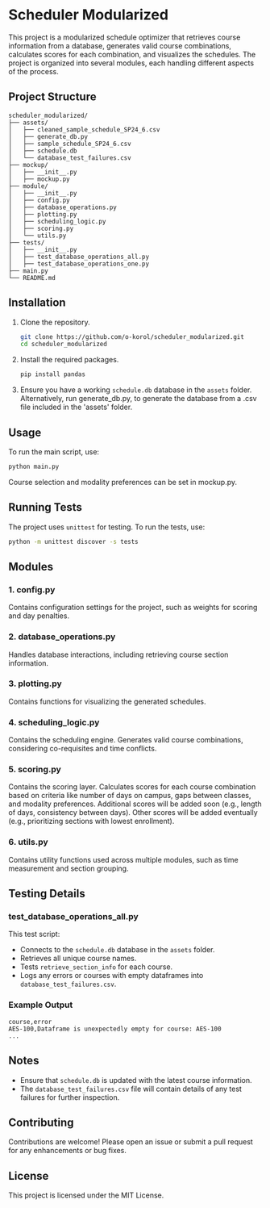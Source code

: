 # Scheduler Modularized

This project is a modularized schedule optimizer that retrieves course information from a database, generates valid course combinations, calculates scores for each combination, and visualizes the schedules. The project is organized into several modules, each handling different aspects of the process.

## Project Structure

```
scheduler_modularized/
├── assets/
│   ├── cleaned_sample_schedule_SP24_6.csv
│   ├── generate_db.py
│   ├── sample_schedule_SP24_6.csv
│   ├── schedule.db
│   └── database_test_failures.csv
├── mockup/
│   ├── __init__.py
│   ├── mockup.py
├── module/
│   ├── __init__.py
│   ├── config.py
│   ├── database_operations.py
│   ├── plotting.py
│   ├── scheduling_logic.py
│   ├── scoring.py
│   └── utils.py
├── tests/
│   ├── __init__.py
│   ├── test_database_operations_all.py
│   ├── test_database_operations_one.py
├── main.py
└── README.md
```

## Installation

1. Clone the repository.
   ```sh
   git clone https://github.com/o-korol/scheduler_modularized.git
   cd scheduler_modularized
   ```

2. Install the required packages.
   ```sh
   pip install pandas
   ```

3. Ensure you have a working `schedule.db` database in the `assets` folder.  Alternatively, run generate_db.py, to generate the database from a .csv file included in the 'assets' folder.

## Usage

To run the main script, use:
```sh
python main.py
```

Course selection and modality preferences can be set in mockup.py.

## Running Tests

The project uses `unittest` for testing. To run the tests, use:
```sh
python -m unittest discover -s tests
```

## Modules

### 1. config.py
Contains configuration settings for the project, such as weights for scoring and day penalties.

### 2. database_operations.py
Handles database interactions, including retrieving course section information.

### 3. plotting.py
Contains functions for visualizing the generated schedules.

### 4. scheduling_logic.py
Contains the scheduling engine.  Generates valid course combinations, considering co-requisites and time conflicts.

### 5. scoring.py
Contains the scoring layer.  Calculates scores for each course combination based on criteria like number of days on campus, gaps between classes, and modality preferences.  Additional scores will be added soon (e.g., length of days, consistency between days).  Other scores will be added eventually (e.g., prioritizing sections with lowest enrollment).

### 6. utils.py
Contains utility functions used across multiple modules, such as time measurement and section grouping.

## Testing Details

### test_database_operations_all.py

This test script:
- Connects to the `schedule.db` database in the `assets` folder.
- Retrieves all unique course names.
- Tests `retrieve_section_info` for each course.
- Logs any errors or courses with empty dataframes into `database_test_failures.csv`.

### Example Output

```
course,error
AES-100,Dataframe is unexpectedly empty for course: AES-100
...
```

## Notes

- Ensure that `schedule.db` is updated with the latest course information.
- The `database_test_failures.csv` file will contain details of any test failures for further inspection.

## Contributing

Contributions are welcome! Please open an issue or submit a pull request for any enhancements or bug fixes.

## License

This project is licensed under the MIT License.
